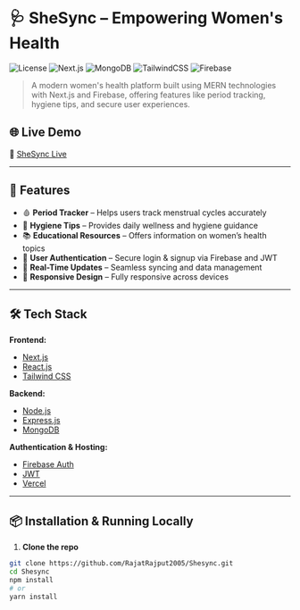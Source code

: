 # 🩺 SheSync – Empowering Women's Health

![License](https://img.shields.io/badge/license-MIT-green)
![Next.js](https://img.shields.io/badge/Next.js-13-blue)
![MongoDB](https://img.shields.io/badge/MongoDB-Database-green)
![TailwindCSS](https://img.shields.io/badge/Tailwind-CSS-blue)
![Firebase](https://img.shields.io/badge/Firebase-Auth-yellow)

> A modern women's health platform built using MERN technologies with Next.js and Firebase, offering features like period tracking, hygiene tips, and secure user experiences.

## 🌐 Live Demo

🔗 [SheSync Live](https://shesync.netlify.app/)

---

## 🚀 Features

- 🩸 **Period Tracker** – Helps users track menstrual cycles accurately
- 🧼 **Hygiene Tips** – Provides daily wellness and hygiene guidance
- 📚 **Educational Resources** – Offers information on women’s health topics
- 🔐 **User Authentication** – Secure login & signup via Firebase and JWT
- 🔄 **Real-Time Updates** – Seamless syncing and data management
- 📱 **Responsive Design** – Fully responsive across devices

---

## 🛠 Tech Stack

**Frontend:**
- [Next.js](https://nextjs.org/)
- [React.js](https://reactjs.org/)
- [Tailwind CSS](https://tailwindcss.com/)

**Backend:**
- [Node.js](https://nodejs.org/)
- [Express.js](https://expressjs.com/)
- [MongoDB](https://www.mongodb.com/)

**Authentication & Hosting:**
- [Firebase Auth](https://firebase.google.com/products/auth)
- [JWT](https://jwt.io/)
- [Vercel](https://vercel.com/)

---

## 📦 Installation & Running Locally

1. **Clone the repo**

```bash
git clone https://github.com/RajatRajput2005/Shesync.git
cd Shesync
npm install
# or
yarn install
